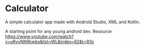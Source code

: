 # Calculator
A simple calculator app made with Android Studio, XML and Kotlin.

A starting point for any young android dev.
Resource
https://www.youtube.com/watch?v=uRyvNKRkwbs&list=WL&index=82&t=93s
